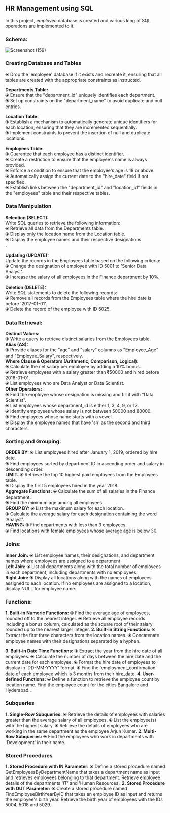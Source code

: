  ## HR Management using SQL
In this project, _employee_ database is created and various king of SQL operations are implemented to it.

### Schema:
![Screenshot (159)](https://github.com/user-attachments/assets/c19355da-40b0-4435-bcb7-1ef5d72eb661)

### Creating Database and Tables
⦿  Drop the 'employee' database if it exists and recreate it, ensuring that all tables are created with the appropriate constraints as instructed.<br>

**Departments Table:**<br>
⦿  Ensure that the "department_id" uniquely identifies each department.<br>
⦿  Set up constraints on the "department_name" to avoid duplicate and null entries.<br>

**Location Table:**<br>
⦿  Establish a mechanism to automatically generate unique identifiers for each location, ensuring that they are incremented sequentially.<br>
⦿  Implement constraints to prevent the insertion of null and duplicate locations.<br>

**Employees Table:**<br>
⦿  Guarantee that each employee has a distinct identifier.<br>
⦿  Create a restriction to ensure that the employee's name is always provided.<br>
⦿  Enforce a condition to ensure that the employee's age is 18 or above.<br>
⦿  Automatically assign the current date to the "hire_date" field if not specified.<br>
⦿  Establish links between the "department_id" and "location_id" fields in the "employees" table and their respective tables.<br>

### Data Manipulation
**Selection (SELECT):** <br>
Write SQL queries to retrieve the following information:<br>
⦿  Retrieve all data from the Departments table.<br>
⦿  Display only the location name from the Location table.<br>
⦿  Display the employee names and their respective designations<br>.
 
**Updating (UPDATE):** <br>
Update the records in the Employees table based on the following criteria:<br>
⦿  Change the designation of employee with ID 5001 to 'Senior Data Analyst'.<br>
⦿  Increase the salary of all employees in the Finance department by 10%.<br>

**Deletion (DELETE):** <br>
Write SQL statements to delete the following records:<br>
⦿  Remove all records from the Employees table where the hire date is before '2017-01-01'.<br>
⦿  Delete the record of the employee with ID 5025.<br>

### Data Retrieval:
**Distinct Values:**<br>
⦿  Write a query to retrieve distinct salaries from the Employees table.<br>
**Alias (AS):**<br>
⦿  Provide aliases for the "age" and "salary" columns as "Employee_Age" and "Employee_Salary", respectively.<br>
**Where Clause & Operators (Arithmetic, Comparison, Logical):**<br>
⦿  Calculate the net salary per employee by adding a 10% bonus.<br>
⦿  Retrieve employees with a salary greater than ₹50000 and hired before 2016-01-01.<br>
⦿  List employees who are Data Analyst or Data Scientist.<br>
**Other Operators:**<br>
⦿  Find the employee whose designation is missing and fill it with "Data Scientist".<br>
⦿  List employees whose department_id is either 1, 3, 4, 9, or 12.<br>
⦿  Identify employees whose salary is not between 50000 and 80000.<br>
⦿  Find employees whose name starts with a vowel.<br>
⦿  Display the employee names that have 'sh' as the second and third characters.<br>

### Sorting and Grouping:
**ORDER BY:**
⦿  List employees hired after January 1, 2019, ordered by hire date.<br>
⦿  Find employees sorted by department ID in ascending order and salary in descending order.<br>
**LIMIT:**
⦿  Retrieve the top 10 highest paid employees from the Employees table.<br>
⦿  Display the first 5 employees hired in the year 2018.<br>
**Aggregate Functions:**
⦿  Calculate the sum of all salaries in the Finance department.<br>
⦿  Find the minimum age among all employees.<br>
**GROUP BY:**
⦿  List the maximum salary for each location.<br>
⦿  Calculate the average salary for each designation containing the word 'Analyst'.<br>
**HAVING:**
⦿  Find departments with less than 3 employees.<br>
⦿  Find locations with female employees whose average age is below 30.<br>

### Joins:
**Inner Join:**
⦿  List employee names, their designations, and department names where employees are assigned to a department.<br>
**Left Join:**
⦿  List all departments along with the total number of employees in each department, including departments with no employees.<br>
**Right Join:**
⦿  Display all locations along with the names of employees assigned to each location. If no employees are assigned to a location, display NULL for employee name.<br>

### Functions:
**1. Built-in Numeric Functions:**
⦿  Find the average age of employees, rounded off to the nearest integer.
⦿  Retrieve all employee records including a bonus column, calculated as the square root of their salary rounded up to the nearest larger integer.
**2. Built-in String Functions:**
⦿  Extract the first three characters from the location names.
⦿  Concatenate employee names with their designations separated by a hyphen.

**3. Built-in Date Time Functions:**
⦿  Extract the year from the hire date of all employees.
⦿  Calculate the number of days between the hire date and the current date for each employee.
⦿  Format the hire date of employees to display in 'DD-MM-YYYY' format.
⦿  Find the 'employment_confirmation' date of each employee which is 3 months from their hire_date.
**4. User-defined Functions:**
⦿  Define a function to retrieve the employee count by location name. Find the employee count for the cities Bangalore and Hyderabad..

### Subqueries
**1. Single-Row Subqueries:**
⦿  Retrieve the details of employees with salaries greater than the average salary of all employees.
⦿  List the employee(s) with the highest salary.
⦿  Retrieve the details of employees who are working in the same department as the employee Arjun Kumar.
**2. Multi-Row Subqueries:**
⦿  Find the employees who work in departments with 'Development' in their name.

### Stored Procedures
**1. Stored Procedure with IN Parameter:**
⦿  Define a stored procedure named GetEmployeesByDepartmentName that takes a department name as input and retrieves employees belonging to that department. Retrieve employee details of the departments 'IT' and 'Human Resources'.
**2. Stored Procedure with OUT Parameter:**
⦿  Create a stored procedure named FindEmployeeBirthYearByID that takes an employee ID as input and returns the employee's birth year. Retrieve the birth year of employees with the IDs 5004, 5018 and 5029.
